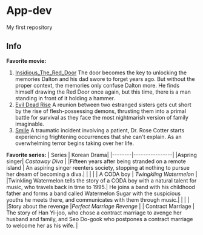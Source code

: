 # App-dev
My first repository
## Info
**Favorite movie:**
1. [Insidious_The_Red_Door](https://www.imdb.com/title/tt13405778/)
  The door becomes the key to unlocking the memories Dalton and his dad swore to forget years ago. But without the proper context, the memories only confuse Dalton more. He finds himself drawing the Red Door once again, but this time, there is a man standing in front of it holding a hammer.
2. [Evil Dead Rise](https://www.imdb.com/title/tt13345606/)
   A reunion between two estranged sisters gets cut short by the rise of flesh-possessing demons, thrusting them into a primal battle for survival as they face the most nightmarish version of family imaginable.
3. [Smile](https://www.imdb.com/title/tt15474916/)
    A traumatic incident involving a patient, Dr. Rose Cotter starts experiencing frightening occurrences that she can't explain. As an overwhelming terror begins taking over her life.

**Favorite series:**
| Series | Korean Drama|
|--------|----------------|
|Aspring singer| *Castaway Diva* |
|Fifteen years after being stranded on a remote island | An aspiring singer reenters society, stopping at nothing to pursue her dream of becoming a diva.|
|             |                       |
| A CODA boy | *Twingkling Watermelon* |
|Twinkling Watermelon tells the story of a CODA boy with a natural talent for music, who travels back in time to 1995.| He joins a band with his childhood father and forms a band called Watermelon Sugar with the suspicious youths he meets there, and communicates with them through music.|
|               |                      |
|Story about the revenge |*Perfect Marriage Revenge* |
| Contract Marriage | The story of Han Yi-joo, who chose a contract marriage to avenge her husband and family, and Seo Do-gook who postpones a contract marriage to welcome her as his wife. |


